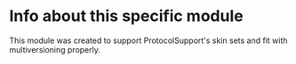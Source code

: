 # Info about this specific module
This module was created to support ProtocolSupport's skin sets and fit with
multiversioning properly.